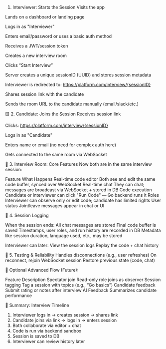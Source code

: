 1. Interviewer: Starts the Session
Visits the app

Lands on a dashboard or landing page

Logs in as "Interviewer"

Enters email/password or uses a basic auth method

Receives a JWT/session token

Creates a new interview room

Clicks “Start Interview”

Server creates a unique sessionID (UUID) and stores session metadata

Interviewer is redirected to:
https://platform.com/interview/{sessionID}

Shares session link with the candidate

Sends the room URL to the candidate manually (email/slack/etc.)

🟨 2. Candidate: Joins the Session
Receives session link

Clicks: https://platform.com/interview/{sessionID}

Logs in as "Candidate"

Enters name or email (no need for complex auth here)

Gets connected to the same room via WebSocket

🧠 3. Interview Room: Core Features
Now both are in the same interview session:

Feature	What Happens
Real-time code editor	Both see and edit the same code buffer, synced over WebSocket
Real-time chat	They can chat; messages are broadcast via WebSocket + stored in DB
Code execution	Candidate or interviewer can click "Run Code" — Go backend runs it
Roles	Interviewer can observe only or edit code; candidate has limited rights
User status	Join/leave messages appear in chat or UI

💾 4. Session Logging

When the session ends:
All chat messages are stored
Final code buffer is saved
Timestamps, user roles, and run history are recorded in DB
Metadata like session duration, language used, etc., may be stored

Interviewer can later:
View the session logs
Replay the code + chat history

🧪 5. Testing & Reliability
Handles disconnections (e.g., user refreshes)
On reconnect, rejoin WebSocket session
Restore previous state (code, chat)

📌 Optional Advanced Flow (Future):

Feature	Description
Spectator join	Read-only role joins as observer
Session tagging	Tag a session with topics (e.g., “Go basics”)
Candidate feedback	Submit rating or notes after interview
AI Feedback	Summarizes candidate performance

🧩 Summary: Interview Timeline
1. Interviewer logs in → creates session → shares link
2. Candidate joins via link → logs in → enters session
3. Both collaborate via editor + chat
4. Code is run via backend sandbox
5. Session is saved to DB
6. Interviewer can review history later
